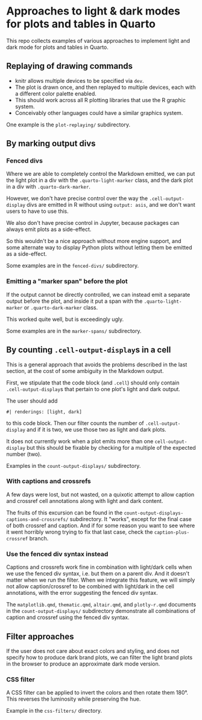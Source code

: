 # Approaches to light & dark modes for plots and tables in Quarto

This repo collects examples of various approaches to implement light and dark mode for plots and tables in Quarto.

## Replaying of drawing commands

* knitr allows multiple devices to be specified via `dev`.
* The plot is drawn once, and then replayed to multiple devices, each with a different color palette enabled.
* This should work across all R plotting libraries that use the R graphic system.
* Conceivably other languages could have a similar graphics system.

One example is the `plot-replaying/` subdirectory.

## By marking output divs

### Fenced divs

Where we are able to completely control the Markdown emitted, we can put the light plot in a div with the `.quarto-light-marker` class, and the dark plot in a div with `.quarto-dark-marker`.

However, we don't have precise control over the way the `.cell-output-display` divs are emitted in R without using `output: asis`, and we don't want users to have to use this.

We also don't have precise control in Jupyter, because packages can always emit plots as a side-effect.

So this wouldn't be a nice approach without more engine support, and some alternate way to display Python plots without letting them be emitted as a side-effect.

Some examples are in the `fenced-divs/` subdirectory.

### Emitting a "marker span" before the plot

If the output cannot be directly controlled, we can instead emit a separate output before the plot, and inside it put a span with the `.quarto-light-marker` or `.quarto-dark-marker` class.

This worked quite well, but is exceedingly ugly.

Some examples are in the `marker-spans/` subdirectory.

## By counting `.cell-output-display`s in a cell

This is a general approach that avoids the problems described in the last section, at the cost of some ambiguity in the Markdown output.

First, we stipulate that the code block (and `.cell`) should only contain `.cell-output-display`s that pertain to one plot's light and dark output.

The user should add

````
#| renderings: [light, dark]
````

to this code block. Then our filter counts the number of `.cell-output-display` and if it is two, we use those two as light and dark plots.

It does not currently work when a plot emits more than one `cell-output-display` but this should be fixable by checking for a multiple of the expected number (two).

Examples in the `count-output-displays/` subdirectory.

### With captions and crossrefs

A few days were lost, but not wasted, on a quixotic attempt to allow caption and crossref cell annotations along with light and dark content.

The fruits of this excursion can be found in the `count-output-displays-captions-and-crossrefs/` subdirectory. It "works", except for the final case of both crossref and caption. And if for some reason you want to see where it went horribly wrong trying to fix that last case, check the `caption-plus-crossref` branch.

### Use the fenced div syntax instead

Captions and crossrefs work fine in combination with light/dark cells when we use the fenced div syntax, i.e. but them on a parent div. And it doesn't matter when we run the filter. When we integrate this feature, we will simply not allow caption/crossref to be combined with light/dark in the cell annotations, with the error suggesting the fenced div syntax.

The `matplotlib.qmd`, `thematic.qmd`, `altair.qmd`, and `plotly-r.qmd` documents in the `count-output-displays/` subdirectory demonstrate all combinations of caption and crossref using the fenced div syntax.

## Filter approaches

If the user does not care about exact colors and styling, and does not specify how to produce dark brand plots, we can filter the light brand plots in the browser to produce an approximate dark mode version.

### CSS filter

A CSS filter can be applied to invert the colors and then rotate them 180°. This reverses the luminosity while preserving the hue.

Example in the `css-filters/` directory.
